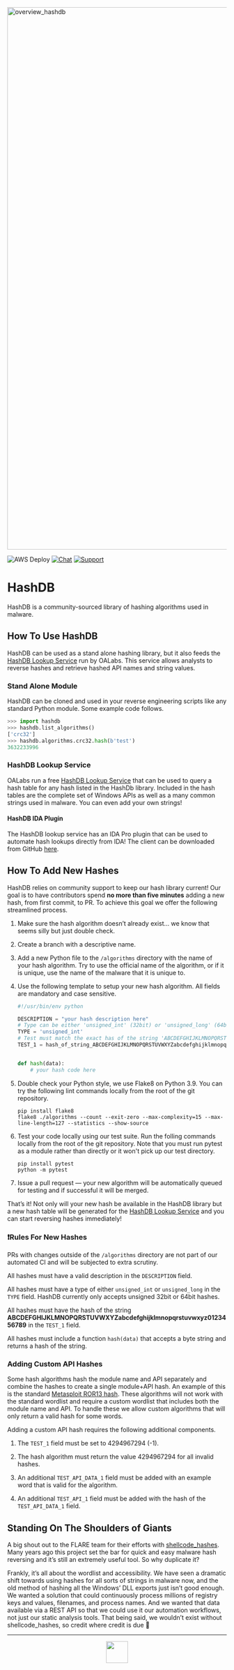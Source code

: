 <img width="1244" alt="overview_hashdb" src="https://user-images.githubusercontent.com/5906222/209026245-1686e6fe-0130-44c7-a04e-4f7d3b77b684.png">

![AWS Deploy](https://github.com/OALabs/hashdb/actions/workflows/deploy.yml/badge.svg) [![Chat](https://img.shields.io/badge/chat-Discord-blueviolet)](https://discord.gg/cw4U3WHvpn) [![Support](https://img.shields.io/badge/Support-Patreon-FF424D)](https://www.patreon.com/oalabs)
# HashDB

HashDB is a community-sourced library of hashing algorithms used in malware. 

## How To Use HashDB

HashDB can be used as a stand alone hashing library, but it also feeds the [HashDB Lookup Service](https://hashdb.openanalysis.net) run by OALabs. This service allows analysts to reverse hashes and retrieve hashed API names and string values.

### Stand Alone Module 

HashDB can be cloned and used in your reverse engineering scripts like any standard Python module. Some example code follows.
```python
>>> import hashdb
>>> hashdb.list_algorithms()
['crc32']
>>> hashdb.algorithms.crc32.hash(b'test')
3632233996
```

### HashDB Lookup Service 

OALabs run a free [HashDB Lookup Service](https://hashdb.openanalysis.net) that can be used to query a hash table for any hash listed in the HashDb library. Included in the hash tables are the complete set of Windows APIs as well as a many common strings used in malware. You can even add your own strings! 

#### HashDB IDA Plugin

The HashDB lookup service has an IDA Pro plugin that can be used to automate hash lookups directly from IDA! 
The client can be downloaded from GitHub [here](https://github.com/OALabs/hashdb-ida).

## How To Add New Hashes

HashDB relies on community support to keep our hash library current! Our goal is to have contributors spend **no more than five minutes** adding a new hash, from first commit, to PR. To achieve this goal we offer the following streamlined process. 

1. Make sure the hash algorithm doesn’t already exist… we know that seems silly but just double check.

2. Create a branch with a descriptive name.

3. Add a new Python file to the `/algorithms` directory with the name of your hash algorithm. Try to use the official name of the algorithm, or if it is unique, use the name of the malware that it is unique to. 

4. Use the following template to setup your new hash algorithm. All fields are mandatory and case sensitive. 

    ```python
    #!/usr/bin/env python

    DESCRIPTION = "your hash description here"
    # Type can be either 'unsigned_int' (32bit) or 'unsigned_long' (64bit)
    TYPE = 'unsigned_int'
    # Test must match the exact has of the string 'ABCDEFGHIJKLMNOPQRSTUVWXYZabcdefghijklmnopqrstuvwxyz0123456789'
    TEST_1 = hash_of_string_ABCDEFGHIJKLMNOPQRSTUVWXYZabcdefghijklmnopqrstuvwxyz0123456789


    def hash(data):
        # your hash code here
    ```

5. Double check your Python style, we use Flake8 on Python 3.9. You can try the following lint commands locally from the root of the git repository. 

    ```
    pip install flake8
    flake8 ./algorithms --count --exit-zero --max-complexity=15 --max-line-length=127 --statistics --show-source
    ```

6. Test your code locally using our test suite. Run the folling commands locally from the root of the git repository. Note that you must run pytest as a module rather than directly or it won't pick up our test directory.

    ```
    pip install pytest
    python -m pytest
    ```

7. Issue a pull request — your new algorithm will be automatically queued for testing and if successful it will be merged. 

That’s it! Not only will your new hash be available in the HashDB library but a new hash table will be generated for the [HashDB Lookup Service](https://hashdb.openanalysis.net) and you can start reversing hashes immediately! 

### ❗Rules For New Hashes 

PRs with changes outside of the `/algorithms` directory are not part of our automated CI and will be subjected to extra scrutiny. 

All hashes must have a valid description in the `DESCRIPTION` field. 

All hashes must have a type of either `unsigned_int` or `unsigned_long` in the `TYPE` field. HashDB currently only accepts unsigned 32bit or 64bit hashes.

All hashes must have the hash of the string __ABCDEFGHIJKLMNOPQRSTUVWXYZabcdefghijklmnopqrstuvwxyz0123456789__ in the `TEST_1` field.

All hashes must include a function `hash(data)` that accepts a byte string and returns a hash of the string. 

### Adding Custom API Hashes

Some hash algorithms hash the module name and API separately and combine the hashes to create a single module+API hash. An example of this is the standard [Metasploit ROR13 hash](https://github.com/rapid7/metasploit-framework/blob/master/external/source/shellcode/windows/x86/src/hash.py). These algorithms will not work with the standard wordlist and require a custom wordlist that includes both the module name and API. To handle these we allow custom algorithms that will only return a valid hash for some words. 

Adding a custom API hash requires the following additional components. 

1. The `TEST_1` field must be set to 4294967294 (-1).

2. The hash algorithm must return the value 4294967294 for all invalid hashes.

3. An additional `TEST_API_DATA_1` field must be added with an example word that is valid for the algorithm.

4. An additional `TEST_API_1` field must be added with the hash of the `TEST_API_DATA_1` field.

## Standing On The Shoulders of Giants 

A big shout out to the FLARE team for their efforts with [shellcode_hashes](https://github.com/fireeye/flare-ida/tree/master/shellcode_hashes). Many years ago this project set the bar for quick and easy malware hash reversing and it’s still an extremely useful tool. So why duplicate it? 

Frankly, it’s all about the wordlist and accessibility. We have seen a dramatic shift towards using hashes for all sorts of strings in malware now, and the old method of hashing all the Windows’ DLL exports just isn’t good enough. We wanted a solution that could continuously process millions of registry keys and values, filenames, and process names. And we wanted that data available via a REST API so that we could use it our automation workflows, not just our static analysis tools. That being said, we wouldn’t exist without shellcode_hashes, so credit where credit is due 🙌

---
<p align="center">
<img src="https://media.giphy.com/media/l0HlzDz1l3gU2nvLW/giphy.gif" width="50px">
</p>
